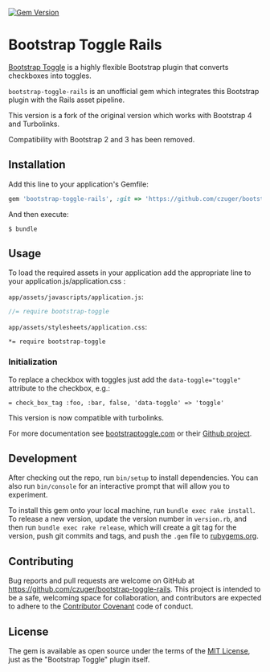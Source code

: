 [![Gem Version](http://badge.fury.io/rb/bootstrap-toggle-rails.png)](http://badge.fury.io/rb/bootstrap-toggle-rails)

# Bootstrap Toggle Rails

[Bootstrap Toggle](http://www.bootstraptoggle.com/) is a highly flexible Bootstrap plugin that converts checkboxes into toggles.

`bootstrap-toggle-rails` is an unofficial gem which integrates this Bootstrap plugin with the Rails asset pipeline.

This version is a fork of the original version which works with Bootstrap 4 and Turbolinks.

Compatibility with Bootstrap 2 and 3 has been removed.

## Installation

Add this line to your application's Gemfile:

```ruby
gem 'bootstrap-toggle-rails', :git => 'https://github.com/czuger/bootstrap-toggle-rails'
```

And then execute:

    $ bundle

## Usage

To load the required assets in your application add the appropriate line to your application.js/application.css :

`app/assets/javascripts/application.js`:

```javascript
//= require bootstrap-toggle
```

`app/assets/stylesheets/application.css`:

```
*= require bootstrap-toggle
```

### Initialization

To replace a checkbox with toggles just add the `data-toggle="toggle"` attribute to the checkbox, e.g.:

```haml
= check_box_tag :foo, :bar, false, 'data-toggle' => 'toggle'
```

This version is now compatible with turbolinks.

For more documentation see [bootstraptoggle.com](http://www.bootstraptoggle.com/) or their [Github project](https://github.com/minhur/bootstrap-toggle/).


## Development

After checking out the repo, run `bin/setup` to install dependencies. You can also run `bin/console` for an interactive prompt that will allow you to experiment.

To install this gem onto your local machine, run `bundle exec rake install`. To release a new version, update the version number in `version.rb`, and then run `bundle exec rake release`, which will create a git tag for the version, push git commits and tags, and push the `.gem` file to [rubygems.org](https://rubygems.org).

## Contributing

Bug reports and pull requests are welcome on GitHub at https://github.com/czuger/bootstrap-toggle-rails. This project is intended to be a safe, welcoming space for collaboration, and contributors are expected to adhere to the [Contributor Covenant](contributor-covenant.org) code of conduct.


## License

The gem is available as open source under the terms of the [MIT License](http://opensource.org/licenses/MIT), just as the "Bootstrap Toggle" plugin itself.

